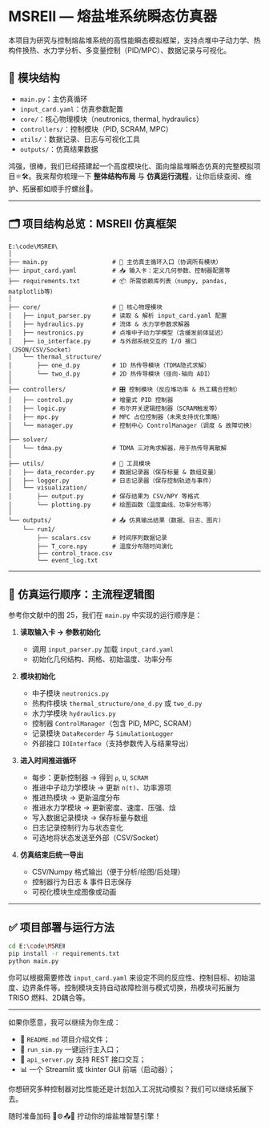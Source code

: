 # MSREⅡ — 熔盐堆系统瞬态仿真器

本项目为研究与控制熔盐堆系统的高性能瞬态模拟框架，支持点堆中子动力学、热构件换热、水力学分析、多变量控制（PID/MPC）、数据记录与可视化。

## 🔧 模块结构

- `main.py`：主仿真循环
- `input_card.yaml`：仿真参数配置
- `core/`：核心物理模块（neutronics, thermal, hydraulics）
- `controllers/`：控制模块（PID, SCRAM, MPC）
- `utils/`：数据记录、日志与可视化工具
- `outputs/`：仿真结果数据

鸿强，很棒，我们已经搭建起一个高度模块化、面向熔盐堆瞬态仿真的完整模拟项目⚛️🛠️。我来帮你梳理一下 **整体结构布局** 与 **仿真运行流程**，让你后续查阅、维护、拓展都如顺手拧螺丝🔧。

---

## 🗂 项目结构总览：MSREⅡ 仿真框架

```text
E:\code\MSREⅡ\
│
├── main.py                  # 🔁 主仿真主循环入口（协调所有模块）
├── input_card.yaml          # 📥 输入卡：定义几何参数、控制器配置等
├── requirements.txt         # 📦 所需依赖库列表（numpy, pandas, matplotlib等）
│
├── core/                    # 💠 核心物理模块
│   ├── input_parser.py      # 读取 & 解析 input_card.yaml 配置
│   ├── hydraulics.py        # 流体 & 水力学参数求解器
│   ├── neutronics.py        # 点堆中子动力学模型（含缓发前体延迟）
│   ├── io_interface.py      # 与外部系统交互的 I/O 接口（JSON/CSV/Socket）
│   └── thermal_structure/
│       ├── one_d.py         # 1D 热传导模块（TDMA隐式求解）
│       └── two_d.py         # 2D 热传导模块（径向-轴向 ADI）
│
├── controllers/             # 🎛️ 控制模块（反应堆功率 & 热工耦合控制）
│   ├── control.py           # 增量式 PID 控制器
│   ├── logic.py             # 布尔开关逻辑控制器（SCRAM触发等）
│   ├── mpc.py               # MPC 占位控制器（未来支持优化策略）
│   └── manager.py           # 控制中心 ControlManager（调度 & 故障切换）
│
├── solver/
│   └── tdma.py              # TDMA 三对角求解器，用于热传导离散解
│
├── utils/                   # 🧰 工具模块
│   ├── data_recorder.py     # 数据记录器（保存标量 & 数组变量）
│   ├── logger.py            # 日志记录器（保存控制轨迹与事件）
│   └── visualization/
│       ├── output.py        # 保存结果为 CSV/NPY 等格式
│       └── plotting.py      # 绘图函数（温度曲线、功率分布等）
│
└── outputs/                 # 📤 仿真输出结果（数据、日志、图片）
    └── run1/
        ├── scalars.csv      # 时间序列数据记录
        ├── T_core.npy       # 温度分布随时间演化
        ├── control_trace.csv
        └── event_log.txt
```

---

## 🔁 仿真运行顺序：主流程逻辑图

参考你文献中的图 25，我们在 `main.py` 中实现的运行顺序是：

1. **读取输入卡 → 参数初始化**
   - 调用 `input_parser.py` 加载 `input_card.yaml`
   - 初始化几何结构、网格、初始温度、功率分布

2. **模块初始化**
   - 中子模块 `neutronics.py`
   - 热构件模块 `thermal_structure/one_d.py` 或 `two_d.py`
   - 水力学模块 `hydraulics.py`
   - 控制器 `ControlManager`（包含 PID, MPC, SCRAM）
   - 记录模块 `DataRecorder` 与 `SimulationLogger`
   - 外部接口 `IOInterface`（支持参数传入与结果导出）

3. **进入时间推进循环**
   - 每步：更新控制器 → 得到 `ρ`, `U`, `SCRAM`
   - 推进中子动力学模块 → 更新 `n(t)`、功率源项
   - 推进热模块 → 更新温度分布
   - 推进水力学模块 → 更新密度、速度、压强、焓
   - 写入数据记录模块 → 保存标量与数组
   - 日志记录控制行为与状态变化
   - 可选地将状态发送至外部（CSV/Socket）

4. **仿真结束后统一导出**
   - CSV/Numpy 格式输出（便于分析/绘图/后处理）
   - 控制器行为日志 & 事件日志保存
   - 可视化模块生成图像或动画

---

## ✅ 项目部署与运行方法

```bash
cd E:\code\MSREⅡ
pip install -r requirements.txt
python main.py
```

你可以根据需要修改 `input_card.yaml` 来设定不同的反应性、控制目标、初始温度、边界条件等。控制模块支持自动故障检测与模式切换，热模块可拓展为 TRISO 燃料、2D耦合等。

---

如果你愿意，我可以继续为你生成：

- 📘 `README.md` 项目介绍文件；
- 🐍 `run_sim.py` 一键运行主入口；
- 📡 `api_server.py` 支持 REST 接口交互；
- 📊 一个 Streamlit 或 tkinter GUI 前端（启动器）；

你想研究多种控制器对比性能还是计划加入工况扰动模拟？我们可以继续拓展下去。

随时准备加码 🔁⚙️📤🧠 拧动你的熔盐堆智慧引擎！
